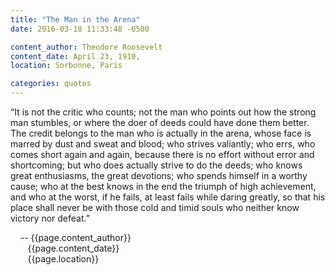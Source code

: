 ```yaml
---
title: "The Man in the Arena"
date: 2016-03-18 11:33:48 -0500

content_author: Theodore Roosevelt
content_date: April 23, 1910,
location: Sorbonne, Paris

categories: quotes
---
```


“It is not the critic who counts; not the man who points out how the
strong man stumbles, or where the doer of deeds could have done them
better. The credit belongs to the man who is actually in the arena,
whose face is marred by dust and sweat and blood; who strives valiantly;
who errs, who comes short again and again, because there is no effort
without error and shortcoming; but who does actually strive to do the 
deeds; who knows great enthusiasms, the great devotions; who spends 
himself in a worthy cause; who at the best knows in the end the triumph of
high achievement, and who at the worst, if he fails, at least fails while
daring greatly, so that his place shall never be with those cold and timid souls who neither know victory nor defeat.”

&nbsp;&nbsp;&nbsp;&nbsp;-- {{page.content_author}} <br>
&nbsp;&nbsp;&nbsp;&nbsp;&nbsp;&nbsp;&nbsp;{{page.content_date}} <br>
&nbsp;&nbsp;&nbsp;&nbsp;&nbsp;&nbsp;&nbsp;{{page.location}}
